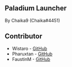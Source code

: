 ## Paladium Launcher

By Chaika9 (Chaika#4451)

## Contributor
* Wistaro - [GitHub](https://github.com/Wistaro)
* Pharuxtan - [GitHub](https://github.com/Pharuxtan/)
* FaustinM - [GitHub](https://github.com/FaustinM)